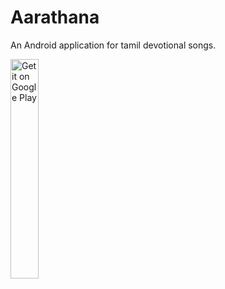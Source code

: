 # Aarathana
An Android application for tamil devotional songs.

<a href='https://play.google.com/store/apps/details?id=com.kolappan.aarathana&utm_source=kolappan.com&pcampaignid=pcampaignidMKT-Other-global-all-co-prtnr-py-PartBadge-Mar2515-1'><img alt='Get it on Google Play' src='https://play.google.com/intl/en_us/badges/static/images/badges/en_badge_web_generic.png' width="30%"/></a>

